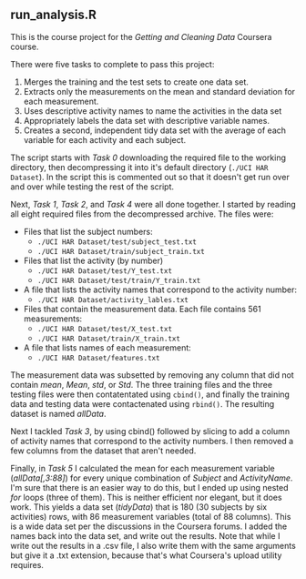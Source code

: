 ## run_analysis.R

This is the course project for the _Getting and Cleaning Data_ Coursera course.

There were five tasks to complete to pass this project:

1. Merges the training and the test sets to create one data set.
2. Extracts only the measurements on the mean and standard deviation for each measurement. 
3. Uses descriptive activity names to name the activities in the data set
4. Appropriately labels the data set with descriptive variable names. 
5. Creates a second, independent tidy data set with the average of each variable for each activity and each subject. 

The script starts with _Task 0_ downloading the required file to the working
directory, then decompressing it into it's default directory 
(`./UCI HAR Dataset`).  In the script this is commented out so that
it doesn't get run over and over while testing the rest of the script.

Next, _Task 1_, _Task 2_, and _Task 4_ were all done together.  I started by
reading all eight required files from the decompressed archive.  The files were:

* Files that list the subject numbers:
  * `./UCI HAR Dataset/test/subject_test.txt`
  * `./UCI HAR Dataset/train/subject_train.txt`
* Files that list the activity (by number)
  * `./UCI HAR Dataset/test/Y_test.txt`
  * `./UCI HAR Dataset/test/train/Y_train.txt`
* A file that lists the activity names that correspond to the activity number:
  * `./UCI HAR Dataset/activity_lables.txt`
* Files that contain the measurement data.  Each file contains 561 measurements:
  * `./UCI HAR Dataset/test/X_test.txt`
  * `./UCI HAR Dataset/train/X_train.txt`
* A file that lists names of each measurement:
  * `./UCI HAR Dataset/features.txt`

The measurement data was subsetted by removing any column that did not contain
_mean_, _Mean_, _std_, or _Std_.  The three training files and the three testing
files were then contatentated using `cbind()`, and finally the training data and
testing data were contactenated using `rbind()`.  The resulting dataset is named
_allData_.

Next I tackled _Task 3_, by using cbind() followed by slicing to add a column of
activity names that correspond to the activity numbers.  I then removed a few
columns from the dataset that aren't needed.

Finally, in _Task 5_ I calculated the mean for each measurement variable
(_allData[,3:88]_) for every unique combination of _Subject_ and _ActivityName_.
I'm sure that there is an easier way to do this, but I ended up
using nested _for_ loops (three of them).  This is neither efficient nor
elegant, but it does work.  This yields a data set (_tidyData_) that is 180 (30 subjects by six activities) 
rows, with 86 measurement variables (total of 88 columns).  This is a wide data 
set per the discussions in the Coursera forums.  I added the names back into the 
data set, and write out the results.  Note that while I write out the results in
a .csv file, I also write them with the same arguments but give it a .txt
extension, because that's what Coursera's upload utility requires.

